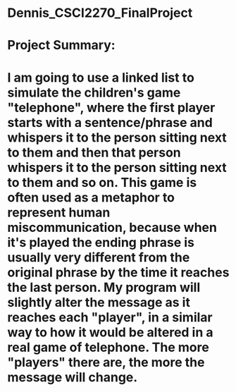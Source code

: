 # Dennis_CSCI2270_FinalProject
# Project Summary:
# I am going to use a linked list to simulate the children's game "telephone", where the first player starts with a sentence/phrase and whispers it to the person sitting next to them and then that person whispers it to the person sitting next to them and so on. This game is often used as a metaphor to represent human miscommunication, because when it's played the ending phrase is usually very different from the original phrase by the time it reaches the last person. My program will slightly alter the message as it reaches each "player", in a similar way to how it would be altered in a real game of telephone. The more "players" there are, the more the message will change.
